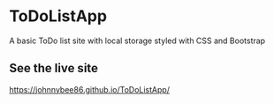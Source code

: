 # ToDoListApp
A basic ToDo list site with local storage styled with CSS and Bootstrap

## See the live site
https://johnnybee86.github.io/ToDoListApp/
